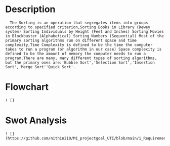 # Description
      The Sorting is an operation that segregates items into groups according to specified criterion,Sorting Books in Library (Dewey system) Sorting Individuals by Height (Feet and Inches) Sorting Movies in Blockbuster (Alphabetical) Sorting Numbers (Sequential) Most of the primary sorting algorithms run on different space and time complexity,Time Complexity is defined to be the time the computer takes to run a program (or algorithm in our case) Space complexity is defined to be the amount of memory the computer needs to run a program.There are many, many different types of sorting algorithms, but the primary ones are:'Bubble Sort','Selection Sort','Insertion Sort','Merge Sort''Quick Sort'.
# Flowchart
    ! []
# Swot Analysis
    ! [](https://github.com/nithin210/M1_projectgoal_UTI/blob/main/1_Requirements/SWOT%20Analysis.jpg)
